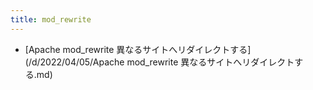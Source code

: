 ```yaml
---
title: mod_rewrite
---
```



- [Apache mod_rewrite 異なるサイトへリダイレクトする](/d/2022/04/05/Apache  mod_rewrite 異なるサイトへリダイレクトする.md)




